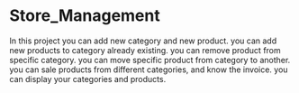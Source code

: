 # Store_Management
In this project you can add new category and new product.
you can add new products to category already existing.
you can remove product from specific category.
you can move specific product from category to another.
you can sale products from different categories, and know the invoice.
you can display your categories and products.
